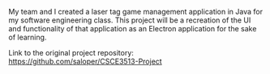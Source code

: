 My team and I created a laser tag game management application in Java for my software engineering class. This project will be a recreation of the UI and functionality of that application as an Electron application for the sake of learning.

Link to the original project repository: https://github.com/saloper/CSCE3513-Project
